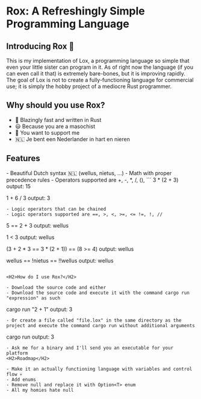 <H1> Rox: A Refreshingly Simple Programming Language </H1>

<H2>Introducing Rox 🦀</H2>
This is my implementation of Lox, a programming language so simple that even your little sister can program in it. As of right now the language (if you can even call it that) is extremely bare-bones, but it is improving rapidly. The goal of Lox is not to create a fully-functioning language for commercial use; it is simply the hobby project of a mediocre Rust programmer.

<H2>Why should you use Rox?</H2>

-  🚀 Blazingly fast and written in Rust  
- 😃 Because you are a masochist
- 🥰 You want to support me
- 🇳🇱 Je bent een Nederlander in hart en nieren

<H2>Features</H2>
- Beautiful Dutch syntax 🇳🇱 (wellus, nietus, ...)
- Math with proper precedence rules
  - Operators supported are +, -, *, /, (), 
  ```
  3 * (2 + 3)
  output: 15
  
  1 + 6 / 3
  output: 3
  
  ```
- Logic operators that can be chained
  - Logic operators supported are ==, >, <, >=, <= !=, !, //
  ```
  5 == 2 + 3
  output: wellus

  1 < 3
  output: wellus

  (3 + 2 * 3 == 3 * (2 + 1)) == (8 >= 4)
  output: wellus

  wellus == !nietus == !!wellus
  output: wellus
  ```

<H2>How do I use Rox?</H2>

- Download the source code and either
  - Download the source code and execute it with the command cargo run "expression" as such 
  ```
  cargo run "2 + 1"
  output: 3
  ```
  - Or create a file called "file.lox" in the same directory as the project and execute the command cargo run without additional arguments
  ```
  cargo run
  output: 3
  ```
- Ask me for a binary and I'll send you an executable for your platform
<H2>Roadmap</H2>

- Make it an actually functioning language with variables and control flow 💀
- Add enums
- Remove null and replace it with Option<T> enum
  - All my homies hate null
